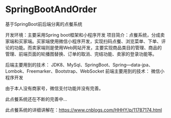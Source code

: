 # SpringBootAndOrder
基于SpringBoot前后端分离的点餐系统

开发环境：主要采用Spring boot框架和小程序开发
项目简介：点餐系统，分成卖家端和买家端。买家端使用微信小程序开发，实现扫码点餐、浏览菜单、下单、评论的功能。而卖家端则是使用Web网站开发，主要实现商品类目的管理、商品的管理、前端页面的轮播图替换、订单的取消、完结功能、卖家的登录功能等。

后端主要用到的技术：
JDK8、MySql、SpringBoot、Spring—data-jpa、Lombok、Freemarker、Bootstrap、WebSocket
前端主要用到的技术：
微信小程序开发

由于本人没有商家号，微信支付功能并没有完善。

此点餐系统还在不断的完善中...

此点餐系统的详细讲解在：https://www.cnblogs.com/HHHY/p/11787174.html


